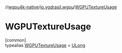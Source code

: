 //[wgpu4k-native](../../../index.md)/[io.ygdrasil.wgpu](../index.md)/[WGPUTextureUsage](index.md)

# WGPUTextureUsage

[common]\
typealias [WGPUTextureUsage](index.md) = [ULong](https://kotlinlang.org/api/core/kotlin-stdlib/kotlin/-u-long/index.html)
